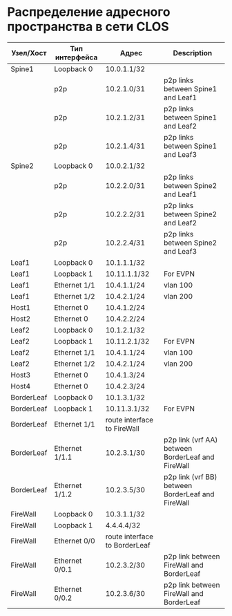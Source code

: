 ﻿# Распределение адресного пространства в сети CLOS
| Узел/Хост | Тип интерфейса | Адрес | Description |
| ----------- | ---------- | -------- | ---------- |
| Spine1 | Loopback 0 | 10.0.1.1/32 |
|      | p2p | 10.2.1.0/31 | p2p links between Spine1 and Leaf1 |
|      | p2p | 10.2.1.2/31 | p2p links between Spine1 and Leaf2 |
|      | p2p | 10.2.1.4/31 | p2p links between Spine1 and Leaf3 |
| Spine2 | Loopback 0 | 10.0.2.1/32 |
|      | p2p | 10.2.2.0/31 | p2p links between Spine2 and Leaf1 |
|      | p2p | 10.2.2.2/31 | p2p links between Spine2 and Leaf2 |
|      | p2p | 10.2.2.4/31 | p2p links between Spine2 and Leaf3 |
| Leaf1 | Loopback 0 | 10.1.1.1/32 | 
| Leaf1 | Loopback 1 | 10.11.1.1/32 | For EVPN |
| Leaf1 | Ethernet 1/1 | 10.4.1.1/24 | vlan 100 |
| Leaf1 | Ethernet 1/2 | 10.4.2.1/24 | vlan 200 |
| Host1 | Ethernet 0 | 10.4.1.2/24 |
| Host2 | Ethernet 0 | 10.4.2.2/24 |
| Leaf2 | Loopback 0 | 10.1.2.1/32 |
| Leaf2 | Loopback 1 | 10.11.2.1/32 | For EVPN |
| Leaf2 | Ethernet 1/1 | 10.4.1.1/24 | vlan 100 |
| Leaf2 | Ethernet 1/2 | 10.4.2.1/24 | vlan 200 |
| Host3 | Ethernet 0 | 10.4.1.3/24 |
| Host4 | Ethernet 0 | 10.4.2.3/24 |
| BorderLeaf | Loopback 0 | 10.1.3.1/32 |
| BorderLeaf | Loopback 1 | 10.11.3.1/32 | For EVPN |
| BorderLeaf | Ethernet 1/1 | route interface to FireWall |
| BorderLeaf | Ethernet 1/1.1 | 10.2.3.1/30 | p2p link (vrf AA) between BorderLeaf and FireWall |
| BorderLeaf | Ethernet 1/1.2 | 10.2.3.5/30 | p2p link (vrf BB) between BorderLeaf and FireWall |
| FireWall | Loopback 0 | 10.3.1.1/32 |
| FireWall | Loopback 1 | 4.4.4.4/32 |
| FireWall | Ethernet 0/0 | route interface to BorderLeaf |
| FireWall | Ethernet 0/0.1 | 10.2.3.2/30 | p2p link between FireWall and BorderLeaf |
| FireWall | Ethernet 0/0.2 | 10.2.3.6/30 | p2p link between FireWall and BorderLeaf |
